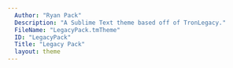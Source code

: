 ```yaml
---
  Author: "Ryan Pack"
  Description: "A Sublime Text theme based off of TronLegacy."
  FileName: "LegacyPack.tmTheme"
  ID: "LegacyPack"
  Title: "Legacy Pack"
  layout: theme
---
```

  